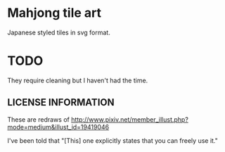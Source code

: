 # Mahjong tile art

Japanese styled tiles in svg format.

# TODO

They require cleaning but I haven't had the time.

## LICENSE INFORMATION

These are redraws of http://www.pixiv.net/member_illust.php?mode=medium&illust_id=19419046

I've been told that "[This] one explicitly states that you can freely use it."
